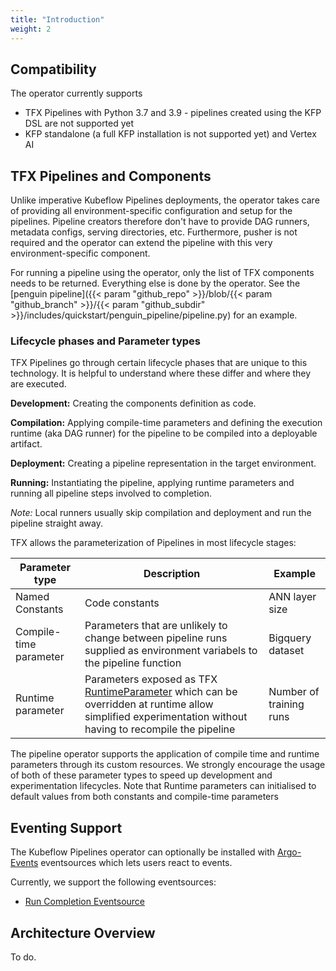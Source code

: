 ```yaml
---
title: "Introduction"
weight: 2
---
```


## Compatibility

The operator currently supports
- TFX Pipelines with Python 3.7 and 3.9 - pipelines created using the KFP DSL are not supported yet
- KFP standalone (a full KFP installation is not supported yet) and Vertex AI

## TFX Pipelines and Components

Unlike imperative Kubeflow Pipelines deployments, the operator takes care of providing all environment-specific configuration and setup for the pipelines. Pipeline creators therefore don't have to provide DAG runners, metadata configs, serving directories, etc. Furthermore, pusher is not required and the operator can extend the pipeline with this very environment-specific component.

For running a pipeline using the operator, only the list of TFX components needs to be returned. Everything else is done by the operator. See the [penguin pipeline]({{< param "github_repo" >}}/blob/{{< param "github_branch" >}}/{{< param "github_subdir" >}}/includes/quickstart/penguin_pipeline/pipeline.py) for an example.

### Lifecycle phases and Parameter types

TFX Pipelines go through certain lifecycle phases that are unique to this technology. It is helpful to understand where these differ and where they are executed.

**Development:** Creating the components definition as code.

**Compilation:** Applying compile-time parameters and defining the execution runtime (aka DAG runner) for the pipeline to be compiled into a deployable artifact.

**Deployment:** Creating a pipeline representation in the target environment.

**Running:** Instantiating the pipeline, applying runtime parameters and running all pipeline steps involved to completion.

*Note:* Local runners usually skip compilation and deployment and run the pipeline straight away.

TFX allows the parameterization of Pipelines in most lifecycle stages:

| Parameter type         | Description                                                                                                                                                                                                                                              | Example                 |
|------------------------|----------------------------------------------------------------------------------------------------------------------------------------------------------------------------------------------------------------------------------------------------------|-------------------------|
| Named Constants        | Code constants                                                                                                                                                                                                                                           | ANN layer size          |
| Compile-time parameter | Parameters that are unlikely to change between pipeline runs supplied as environment variabels to the pipeline function                                                                                                                                  | Bigquery dataset        |
| Runtime parameter      | Parameters exposed as TFX [RuntimeParameter](https://www.tensorflow.org/tfx/api_docs/python/tfx/v1/dsl/experimental/RuntimeParameter?hl=en) which can be overridden at runtime allow simplified experimentation without having to recompile the pipeline | Number of training runs |

The pipeline operator supports the application of compile time and runtime parameters through its custom resources. We strongly encourage the usage of both of these parameter types to speed up development and experimentation lifecycles. Note that Runtime parameters can initialised to default values from both constants and compile-time parameters

## Eventing Support

The Kubeflow Pipelines operator can optionally be installed with [Argo-Events](https://argoproj.github.io/argo-events/) eventsources which lets users react to events.

Currently, we support the following eventsources:

- [Run Completion Eventsource](../../reference/run-completion)

## Architecture Overview

To do.

